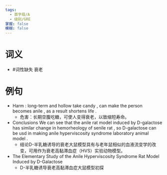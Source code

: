 ```yaml
---
tags:
  - 首字母/A
  - 级别/GRE
掌握: false
模糊: false
---
```

# 词义
- #词性缺失 衰老
# 例句
- Harm : long-term and hollow take candy , can make the person becomes anile , as a result shortens life .
	- 危害：长期空腹吃糖，可使人变得衰老，以致缩短寿命。
- Conclusions We can see that the anile rat model induced by D-galactose has similar change in hemorheology of senile rat , so D-galactose can be usd in making anile hyperviscosity syndrome laboratory animal model .
	- 结论D-半乳糖诱导的衰老大鼠模型具有与老年鼠相似的血液流变学的改变，可用作为衰老高黏滞血症（HVS）实验动物模型。
- The Elementary Study of the Anile Hyperviscosity Syndrome Rat Model Induced by D-Galactose
	- D-半乳糖诱导衰老高黏滞血症大鼠模型初探
